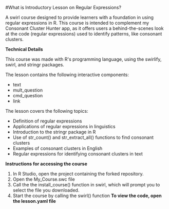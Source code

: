 #What is Introductory Lesson on Regular Expressions?

A swirl course designed to provide learners with a foundation in using regular expressions in R. This course is intended to complement my Consonant Cluster Hunter app, as it offers users a behind-the-scenes look at the code (regular expressions) used to identify patterns, like consonant clusters.

**Technical Details**

This course was made with R's programming language, using the swirlify, swirl, and stringr packages. 

The lesson contains the following interactive components:
- text
- mult_question
- cmd_question
- link

The lesson covers the following topics:
- Definition of regular expressions
- Applications of regular expressions in linguistics
- Introduction to the stringr package in R
- Use of str_count() and str_extract_all() functions to find consonant clusters
- Examples of consonant clusters in English
- Regular expressions for identifying consonant clusters in text

**Instructions for accessing the course**
1. In R Studio, open the project containing the forked repository.
2. Open the My_Course.swc file
3. Call the the install_course() function in swirl, which will prompt you to select the file you downloaded.
4. Start the course by calling the swirl() function
**To view the code, open the lesson.yaml file**
